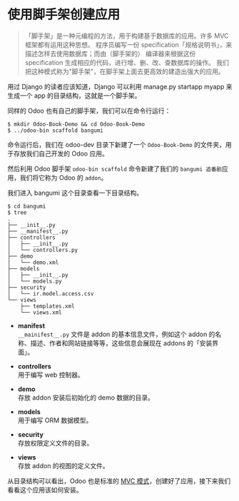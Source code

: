 # 使用脚手架创建应用

> 「脚手架」是一种元编程的方法，用于构建基于数据库的应用。许多 MVC 框架都有运用这种思想。
> 程序员编写一份 specification「规格说明书」，来描述怎样去使用数据库；而由（脚手架的）
> 编译器来根据这份 specification 生成相应的代码，进行增、删、改、查数据库的操作。
> 我们把这种模式称为"脚手架"，在脚手架上面去更高效的建造出强大的应用。

用过 Django 的读者应该知道，Django 可以利用 manage.py startapp myapp 来生成一个 app 的目录结构，这就是一个脚手架。  

同样的 Odoo 也有自己的脚手架，我们可以在命令行运行：

```shell
$ mkdir Odoo-Book-Demo && cd Odoo-Book-Demo
$ ../odoo-bin scaffold bangumi
```

命令运行后，我们在 odoo-dev 目录下新建了一个 `Odoo-Book-Demo` 的文件夹，用于存放我们自己开发的 Odoo 应用。  

然后利用 Odoo 脚手架 `odoo-bin scaffold` 命令新建了我们的 `bangumi 追番剧`应用，我们将它称为 Odoo 的 `addon`。

我们进入 bangumi 这个目录查看一下目录结构。  

```shell
$ cd bangumi
$ tree
.
├── __init__.py
├── __manifest__.py
├── controllers
│   ├── __init__.py
│   └── controllers.py
├── demo
│   └── demo.xml
├── models
│   ├── __init__.py
│   └── models.py
├── security
│   └── ir.model.access.csv
└── views
    ├── templates.xml
    └── views.xml
```

* **manifest**  
`__mainifest__.py` 文件是 addon 的基本信息文件，例如这个 addon 的名称、描述、作者和网站链接等等，这些信息会展现在 addons 的「安装界面」。 

* **controllers**  
用于编写 web 控制器。

* **demo**  
存放 addon 安装后初始化的 demo 数据的目录。

* **models**  
用于编写 ORM 数据模型。

* **security**  
存放权限定义文件的目录。

* **views**  
存放 addon 的视图的定义文件。

从目录结构可以看出，Odoo 也是标准的 [MVC 模式](https://zh.wikipedia.org/wiki/MVC)，创建好了应用，接下来我们看看这个应用该如何安装。  


